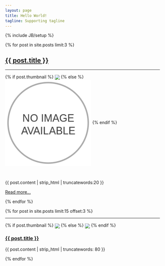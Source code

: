 ```yaml
---
layout: page
title: Hello World!
tagline: Supporting tagline
---
```

{% include JB/setup %}
<div class="row">
  {% for post in site.posts limit:3 %}
  <div class="col-md-4">
    <a href="{{ BASE_PATH }}{{ post.url }}"><h2>{{ post.title }}</h2></a>
  <hr />
  <p>{% if post.thumbnail %}
  <img src="{{ post.thumbnail }}" style="height: 280px" align="center" />
  {% else %}
  <img src="/images/placeholder-thumbnail-medium.png"
  style="height: 280px" align="center" />
  {% endif %}</p>
  <p>&nbsp;</p>
  <p>
  {{ post.content | strip_html | truncatewords:20 }}
  </p>
  <p>
  <a class="btn" href="{{ BASE_PATH }}{{ post.url }}">Read more...</a>
  </p>
  </div>
  {% endfor %}
</div>

{% for post in site.posts limit:15 offset:3 %}
<hr />
<div class="row">
  <div class="col-sm-4 col-md-3">
    {% if post.thumbnail %}
  <img src="{{ post.thumbnail }}" align="center" />
  {% else %}
  <img src="/assets/themes/tmtxt-responsive/images/no-thumnail.jpg" align="center" />
  {% endif %}
  </div>
  <div class="col-sm-8 col-md-9">
    <p><a href="{{ BASE_PATH }}{{ post.url }}"><h3>{{ post.title }}</h3></a></p>
  <p>{{ post.content | strip_html | truncatewords: 80 }}
  </p>
  </div>
</div>
{% endfor %}

